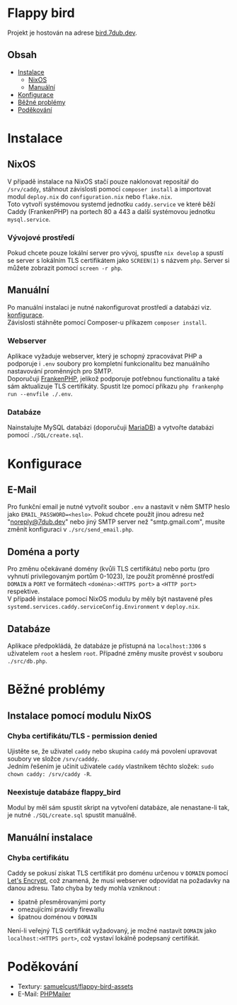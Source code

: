 # Flappy bird
Projekt je hostován na adrese [bird.7dub.dev](https://bird.7dub.dev).

## Obsah
- [Instalace](#instalace)
  - [NixOS](#nixos)
  - [Manuální](#manuální)
- [Konfigurace](#konfigurace)
- [Běžné problémy](#běžné-problémy)
- [Poděkování](#poděkování)

# Instalace

## NixOS
V případě instalace na NixOS stačí pouze naklonovat repositář do `/srv/caddy`,
stáhnout závislosti pomocí `composer install` a importovat modul `deploy.nix` do
`configuration.nix` nebo `flake.nix`.  
Toto vytvoří systémovou systemd jednotku `caddy.service` ve které běží Caddy
(FrankenPHP) na portech 80 a 443 a další systémovou jednotku `mysql.service`.  

### Vývojové prostředí
Pokud chcete pouze lokální server pro vývoj, spusťte `nix develop` a spustí se
server s lokálním TLS certifikátem jako `SCREEN(1)` s názvem `php`. Server si
můžete zobrazit pomocí `screen -r php`.

## Manuální
Po manuální instalaci je nutné nakonfigurovat prostředí a databázi viz.
[konfigurace](#konfigurace).  
Závislosti stáhněte pomocí Composer-u příkazem `composer install`.

### Webserver
Aplikace vyžaduje webserver, který je schopný zpracovávat PHP a podporuje i
`.env` soubory pro kompletní funkcionalitu bez manuálního nastavování proměnných
pro SMTP.  
Doporučuji [FrankenPHP](https://frankenphp.dev/docs/), jelikož podporuje
potřebnou functionalitu a také sám aktualizuje TLS certifikáty. Spustit lze
pomocí příkazu `php frankenphp run --envfile ./.env`.

### Databáze
Nainstalujte MySQL databázi (doporučuji
[MariaDB](https://mariadb.com/kb/en/getting-installing-and-upgrading-mariadb/))
a vytvořte databázi pomocí `./SQL/create.sql`.



# Konfigurace

## E-Mail
Pro funkční email je nutné vytvořit soubor `.env` a nastavit v něm SMTP
heslo jako `EMAIL_PASSWORD=<heslo>`. Pokud chcete použít jinou adresu než
"noreply@7dub.dev" nebo jiný SMTP server než "smtp.gmail.com", musíte změnit
konfiguraci v `./src/send_email.php`.

## Doména a porty
Pro změnu očekávané domény (kvůli TLS certifikátu) nebo portu (pro vyhnutí
privilegovaným portům 0-1023), lze použít proměnné prostředí `DOMAIN` a `PORT`
ve formátech `<doména>:<HTTPS port>` a `<HTTP port>` respektive.  
V případě instalace pomocí NixOS modulu by měly být nastavené přes
`systemd.services.caddy.serviceConfig.Environment` v `deploy.nix`.

## Databáze
Aplikace předpokládá, že databáze je přístupná na `localhost:3306` s uživatelem
`root` a heslem `root`. Případné změny musíte provést v souboru `./src/db.php`.



# Běžné problémy

## Instalace pomocí modulu NixOS
### Chyba certifikátu/TLS - permission denied
Ujistěte se, že uživatel `caddy` nebo skupina `caddy` má povolení upravovat
soubory ve složce `/srv/cadddy`.  
Jedním řešením je učinit uživatele `caddy` vlastníkem těchto složek: `sudo chown
caddy: /srv/caddy -R`.

### Neexistuje databáze flappy_bird
Modul by měl sám spustit skript na vytvoření databáze, ale nenastane-li tak, je
nutné `./SQL/create.sql` spustit manuálně.

## Manuální instalace
### Chyba certifikátu
Caddy se pokusí získat TLS certifikát pro doménu určenou v `DOMAIN` pomocí [Let's
Encrypt](https://letsencrypt.org/), což znamená, že musí webserver odpovídat na
požadavky na danou adresu. Tato chyba by tedy mohla vzniknout :
  - špatně přesměrovanými porty
  - omezujícími pravidly firewallu
  - špatnou doménou v `DOMAIN`

Není-li veřejný TLS certifikát vyžadovaný, je možné nastavit `DOMAIN` jako
`localhost:<HTTPS port>`, což vystaví lokálně podepsaný certifikát.



# Poděkování
- Textury: [samuelcust/flappy-bird-assets](https://github.com/samuelcust/flappy-bird-assets)
- E-Mail: [PHPMailer](https://github.com/PHPMailer/PHPMailer)
